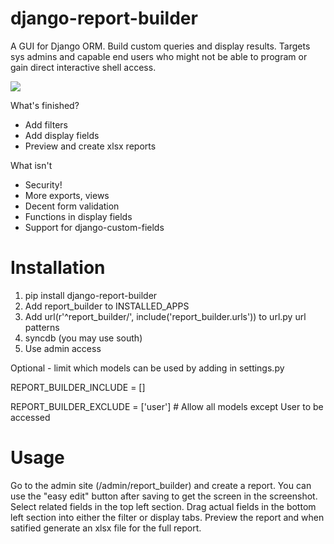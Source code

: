 django-report-builder
=====================

A GUI for Django ORM. Build custom queries and display results. Targets sys admins and capable end users who might 
not be able to program or gain direct interactive shell access.


![](https://raw.github.com/burke-software/django-report-builder/master/screenshots/report.png)

What's finished?
- Add filters
- Add display fields
- Preview and create xlsx reports

What isn't
- Security!
- More exports, views
- Decent form validation
- Functions in display fields
- Support for django-custom-fields

# Installation

1. pip install django-report-builder
1. Add report_builder to INSTALLED_APPS
1. Add url(r'^report_builder/', include('report_builder.urls')) to url.py url patterns
1. syncdb (you may use south)
1. Use admin access

Optional - limit which models can be used by adding in settings.py

REPORT_BUILDER_INCLUDE = []

REPORT_BUILDER_EXCLUDE = ['user'] # Allow all models except User to be accessed

# Usage

Go to the admin site (/admin/report_builder) and create a report. You can use the "easy edit" button after saving
to get the screen in the screenshot. Select related fields in the top left section. Drag actual fields in the bottom
left section into either the filter or display tabs. Preview the report and when satified generate an xlsx file for the
full report.
